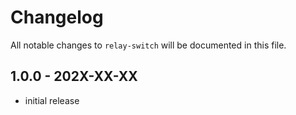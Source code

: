 # Changelog

All notable changes to `relay-switch` will be documented in this file.

## 1.0.0 - 202X-XX-XX

- initial release
